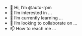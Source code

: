 - 👋 Hi, I’m @auto-rpm
- 👀 I’m interested in ...
- 🌱 I’m currently learning ...
- 💞️ I’m looking to collaborate on ...
- 📫 How to reach me ...

<!---
auto-rpm/auto-rpm is a ✨ special ✨ repository because its `README.md` (this file) appears on your GitHub profile.
You can click the Preview link to take a look at your changes.
--->
